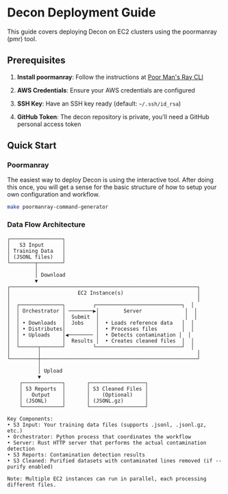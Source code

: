 # Decon Deployment Guide

This guide covers deploying Decon on EC2 clusters using the poormanray (pmr) tool.

## Prerequisites

1. **Install poormanray**: Follow the instructions at [Poor Man's Ray CLI](https://github.com/allenai/olmo-cookbook/blob/main/README.md#poor-mans-ray-cli)

2. **AWS Credentials**: Ensure your AWS credentials are configured

3. **SSH Key**: Have an SSH key ready (default: `~/.ssh/id_rsa`)

4. **GitHub Token**: The decon repository is private, you'll need a GitHub personal access token

## Quick Start

### Poormanray

The easiest way to deploy Decon is using the interactive tool. After doing this once, you will get a sense for the basic structure of how to setup your own configuration and workflow.

```bash
make poormanray-command-generator
```

### Data Flow Architecture

```
┌─────────────────┐
│   S3 Input      │
│ Training Data   │
│ (JSONL files)   │
└────────┬────────┘
         │
         │ Download
         ▼
┌─────────────────────────────────────────────────────────────┐
│                      EC2 Instance(s)                        │
│                                                             │
│  ┌──────────────┐         ┌────────────────────────────┐  │
│  │ Orchestrator │ ────────▶│        Server              │  │
│  │              │  Submit  │                            │  │
│  │ • Downloads  │  Jobs    │  • Loads reference data   │  │
│  │ • Distributes│          │  • Processes files        │  │
│  │ • Uploads    │◀──────── │  • Detects contamination │  │
│  │              │  Results │  • Creates cleaned files  │  │
│  └──────┬───────┘         └────────────────────────────┘  │
│         │                                                   │
└─────────┼───────────────────────────────────────────────────┘
          │
          │ Upload
          ▼
    ┌─────────────┐       ┌──────────────────┐
    │ S3 Reports  │       │ S3 Cleaned Files │
    │   Output    │       │    (Optional)    │
    │ (JSONL)     │       │ (JSONL.gz)       │
    └─────────────┘       └──────────────────┘

Key Components:
• S3 Input: Your training data files (supports .jsonl, .jsonl.gz, etc.)
• Orchestrator: Python process that coordinates the workflow
• Server: Rust HTTP server that performs the actual contamination detection
• S3 Reports: Contamination detection results
• S3 Cleaned: Purified datasets with contaminated lines removed (if --purify enabled)

Note: Multiple EC2 instances can run in parallel, each processing different files.

